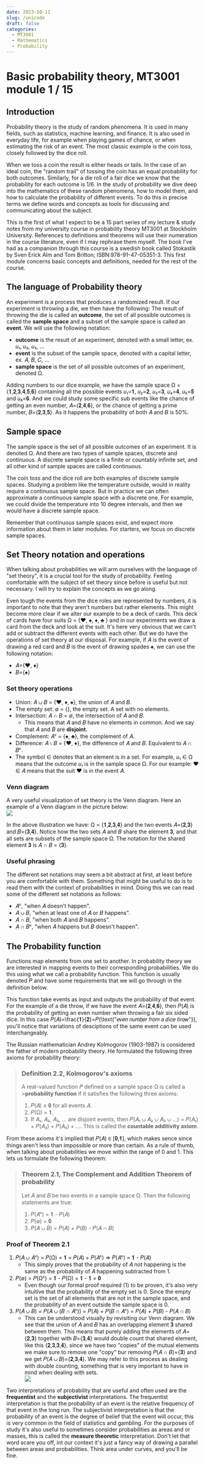 ```yaml
---
date: 2023-10-11
slug: /unicode
draft: false
categories:
  - MT3001
  - Mathematics
  - Probability
---
```

# Basic probability theory, MT3001 module 1 / 15
<!-- <link rel="stylesheet" type="text/css" href="static/blog.css"> -->
<style>
.img-responsive {
    max-height: 300px;
    width: auto;        /* Auto width will maintain aspect ratio */
    max-width: 100%;    /* Ensure it never goes beyond the container/page width */
    display: block;     /* Optional: centers the image if it's inside a block-level element */
    margin: 0 auto;     /* Optional: centers the image */
}
</style>

## Introduction
Probability theory is the study of random phenomena. It is used in many fields, such as statistics, machine learning, and finance. It is also used in everyday life, for example when playing games of chance, or when estimating the risk of an event. The most classic example is the coin toss, closely followed by the dice roll.

When we toss a coin the result is either heads or tails. In the case of an ideal coin, the "random trail" of tossing the coin has an equal probability for both outcomes. Similarly, for a die roll of a fair dice we know that the probability for each outcome is 1/6. In the study of probability we dive deep into the mathematics of these random phenomena, how to model them, and how to calculate the probability of different events. To do this in precise terms we define words and concepts as tools for discussing and communicating about the subject.

This is the first of what I expect to be a 15 part series of my lecture & study notes from my university course in probability theory MT3001 at Stockholm University. References to definitions and theorems will use their numeration in the course literature, even if I may rephrase them myself. The book I've had as a companion through this course is a swedish book called Stokastik by Sven Erick Alm and Tom Britton; ISBN:978-91-47-05351-3. This first module concerns basic concepts and definitions, needed for the rest of the course.

## The language of Probability theory
An experiment is a process that produces a randomized result. If our experiment is throwing a die, we then have the following: The result of throwing the die is called an **outcome**, the set of all possible outcomes is called the **sample space** and a subset of the sample space is called an **event**. We will use the following notation:

- **outcome** is the result of an experiment, denoted with a small letter, ex. 𝑢₁, 𝑢₂, 𝑢₃, ...
- **event** is the subset of the sample space, denoted with a capital letter, ex. 𝐴, 𝐵, 𝐶, ...
- **sample space** is the set of all possible outcomes of an experiment, denoted Ω.

Adding numbers to our dice example, we have the sample space Ω = \{𝟏,𝟐,𝟑,𝟒,𝟓,𝟔\} containing all the possible events 𝑢₁=𝟏, 𝑢₂=𝟐, 𝑢₃=𝟑, 𝑢₄=𝟒, 𝑢₅=𝟓 and 𝑢₆=𝟔. And we could study some specific sub events like the chance of getting an even number, 𝐴=\{𝟐,𝟒,𝟔\}, or the chance of getting a prime number, 𝐵=\{𝟐,𝟑,𝟓\}. As it happens the probability of both 𝐴 and 𝐵 is 50%.

## Sample space
The sample space is the set of all possible outcomes of an experiment. It is denoted Ω. And there are two types of sample spaces, discrete and continuous. A discrete sample space is a finite or countably infinite set, and all other kind of sample spaces are called continuous.

The coin toss and the dice roll are both examples of discrete sample spaces. Studying a problem like the temperature outside, would in reality require a continuous sample space. But in practice we can often approximate a continuous sample space with a discrete one. For example, we could divide the temperature into 10 degree intervals, and then we would have a discrete sample space.

Remember that continuous sample spaces exist, and expect more information about them in later modules. For starters, we focus on discrete sample spaces.

## Set Theory notation and operations
When talking about probabilities we will arm ourselves with the language of "set theory", it is a crucial tool for the study of probability. Feeling comfortable with the subject of set theory since before is useful but not necessary. I will try to explain the concepts as we go along.
<!-- , but if you feel that you need to brush up on the subject I recommend the following resources: -->

Even tough the events from the dice roles are represented by numbers, it is important to note that they aren't numbers but rather elements. This might become more clear if we alter our example to be a deck of cards. This deck of cards have four suits Ω = \{♥, ♠, ♦, ♣ \} and in our experiments we draw a card from the deck and look at the suit. It's here very obvious that we can't add or subtract the different events with each other. But we do have the operations of set theory at our disposal. For example, if 𝐴 is the event of drawing a red card and 𝐵 is the event of drawing spades ♠, we can use the following notation:

- 𝐴=\{♥, ♦\}
- 𝐵=\{♠\}

### Set theory operations

- Union: 𝐴 ∪ 𝐵 = \{♥, ♦, ♠\}, the union of 𝐴 and 𝐵.
- The empty set: ∅ = \{\}, the empty set. A set with no elements.
- Intersection: 𝐴 ∩ 𝐵 = ∅, the intersection of 𝐴 and 𝐵.
  - This means that 𝐴 and 𝐵 have no elements in common. And we say that 𝐴 and 𝐵 are **disjoint**.
- Complement: 𝐴ᶜ = \{♠, ♣\}, the complement of 𝐴.
- Difference: 𝐴 ∖ 𝐵 = \{♥, ♦\}, the difference of 𝐴 and 𝐵. Equivalent to 𝐴 ∩ 𝐵ᶜ.
- The symbol ∈ denotes that an element is in a set. For example, 𝑢₁ ∈ Ω means that the outcome 𝑢₁ is in the sample space Ω. For our example: ♥ ∈ 𝐴 means that the suit ♥ is in the event 𝐴.

### Venn diagram
A very useful visualization of set theory is the Venn diagram. Here an example of a Venn diagram in the picture below:
<img src="/static/blog/4/venndiagram.jpg" class="img-responsive">

In the above illustration we have: Ω = \{𝟏,𝟐,𝟑,𝟒\} and the two events 𝐴=\{𝟐,𝟑\} and 𝐵=\{𝟑,𝟒\}. Notice how the two sets 𝐴 and 𝐵 share the element 𝟑, and that all sets are subsets of the sample space Ω. The notation for the shared element 𝟑 is 𝐴 ∩ 𝐵 = \{𝟑\}.

### Useful phrasing
The different set notations may seem a bit abstract at first, at least before you are comfortable with them. Something that might be useful to do is to read them with the context of probabilities in mind. Doing this we can read some of the different set notations as follows:

- 𝐴ᶜ, "when 𝐴 doesn't happen".
- 𝐴 ∪ 𝐵, "when at least one of 𝐴 or 𝐵 happens".
- 𝐴 ∩ 𝐵, "when both 𝐴 and 𝐵 happens".
- 𝐴 ∩ 𝐵ᶜ, "when 𝐴 happens but 𝐵 doesn't happen".

<!-- ## Probability
Probability is a measure of how likely an event is to occur. It is a number between 0 and 1, where 0 means that the event is impossible, and 1 means that the event is certain.

## Probability space and function
A probability space is a triple (Ω, \mathcal{𝐹}, 𝑃), where Ω is the sample space, \mathcal{𝐹} is the set of events, and 𝑃 is the probability measure.  -->

## The Probability function

Functions map elements from one set to another. In probability theory we are interested in mapping events to their corresponding probabilities. We do this using what we call a probability function. This function is usually denoted 𝑃 and have some requirements that we will go through in the definition below.

This function take events as input and outputs the probability of that event. For the example of a die throw, if we have the event 𝐴=\{𝟐,𝟒,𝟔\}, then 𝑃(𝐴) is the probability of getting an even number when throwing a fair six sided dice. In this case 𝑃(𝐴)=\frac{𝟏}{𝟐}=𝑃(\text{"𝑒𝑣𝑒𝑛 𝑛𝑢𝑚𝑏𝑒𝑟 𝑓𝑟𝑜𝑚 𝑎 𝑑𝑖𝑐𝑒 𝑡𝑖𝑟𝑜𝑤"}), you'll notice that variations of desciptions of the same event can be used interchangeably.

The Russian mathematician Andrey Kolmogorov (1903-1987) is considered the father of modern probability theory. He formulated the following three axioms for probability theory:

>### Definition 2.2, Kolmogorov's axioms
>A real-valued function 𝑃 defined on a sample space Ω is called a >**probability function** if it satisfies the following three axioms:
>
>1. 𝑃(𝐴) ≥ 𝟎 for all events 𝐴.
>2. 𝑃(Ω) = 𝟏.
>3. If 𝐴₁, 𝐴₂, 𝐴₃, ... are disjoint events, then 𝑃(𝐴₁ ∪ 𝐴₂ ∪ 𝐴₃ ∪ ...) = 𝑃(𝐴₁) + 𝑃(𝐴₂) + 𝑃(𝐴₃) + .... This is called the **countable additivity axiom**.

From these axioms it's implied that 𝑃(𝐴) ∈ [𝟎,𝟏], which makes sence since things aren't less than impossible or more than certain. As a rule of thumb, when talking about probabilities we move within the range of 0 and 1. This lets us formulate the following theorem:

>### Theorem 2.1, The Complement and Addition Theorem of probability
>Let 𝐴 and 𝐵 be two events in a sample space Ω. Then the following statements are true:
>1. 𝑃(𝐴ᶜ) = 𝟏 - 𝑃(𝐴)
>2. 𝑃(∅) = 𝟎
>3. 𝑃(𝐴 ∪ 𝐵) = 𝑃(𝐴) + 𝑃(𝐵) - 𝑃(𝐴 ∩ 𝐵)

### Proof of Theorem 2.1
1. 𝑃(𝐴 ∪ 𝐴ᶜ) = 𝑃(Ω) = 𝟏 = 𝑃(𝐴) + 𝑃(𝐴ᶜ) ⇒ 𝑃(𝐴ᶜ) = 𝟏 - 𝑃(𝐴)
    - This simply proves that the probability of 𝐴 not happening is the same as the probability of 𝐴 happening subtracted from 1.
2. 𝑃(∅) = 𝑃(Ωᶜ) = 𝟏 - 𝑃(Ω) = 𝟏 - 𝟏 = 𝟎
   - Even though our formal proof required (1) to be proven, it's also very intuitive that the probability of the empty set is 0. Since the empty set is the set of all elements that are not in the sample space, and the probability of an event outside the sample space is 0.
3. 𝑃(𝐴 ∪ 𝐵) = 𝑃(𝐴 ∪ (𝐵 ∩ 𝐴ᶜ)) = 𝑃(𝐴) + 𝑃(𝐵 ∩ 𝐴ᶜ) = 𝑃(𝐴) + 𝑃(𝐵) - 𝑃(𝐴 ∩ 𝐵)
   - This can be understood visually by revisiting our Venn diagram. We see that the union of 𝐴 and 𝐵 has an overlapping element 𝟑 shared between them. This means that purely adding the elements of 𝐴=\{𝟐,𝟑\} together with 𝐵=\{𝟑,𝟒\} would double count that shared element, like this \{𝟐,𝟑,𝟑,𝟒\}, since we have two "copies" of the mutual elements we make sure to remove one "copy" bur removing 𝑃(𝐴 ∩ 𝐵)=\{𝟑\} and we get 𝑃(𝐴 ∪ 𝐵)=\{𝟐,𝟑,𝟒\}. We may refer to this process as dealing with double counting, something that is very important to have in mind when dealing with sets. <img src="/static/blog/4/venndiagram.jpg" class="img-responsive">

Two interpretations of probability that are useful and often used are the **frequentist** and the **subjectivist** interpretations. The frequentist interpretation is that the probability of an event is the relative frequency of that event in the long run. The subjectivist interpretation is that the probability of an event is the degree of belief that the event will occur, this is very common in the field of statistics and gambling. For the purposes of study it's also useful to sometimes consider probabilities as areas and or masses, this is called the **measure theoretic** interpretation. Don't let that word scare you off, int our context it's just a fancy way of drawing a parallel between areas and probabilities. Think area under curves, and you'll be fine.